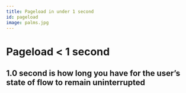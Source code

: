 ```yaml
---
title: Pageload in under 1 second
id: pageload
image: palms.jpg
---
```


# Pageload < 1 second

## 1.0 second is how long you have for the user’s state of flow to remain uninterrupted